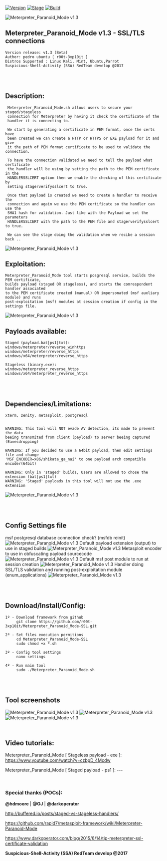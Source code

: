 [![Version](https://img.shields.io/badge/Meterpreter_Paranoid_Mode-1.3-brightgreen.svg?maxAge=259200)]()
[![Stage](https://img.shields.io/badge/Release-Stable-brightgreen.svg)]()
[![Build](https://img.shields.io/badge/Supported_OS-kali,Mint,Ubuntu,Parrot-blue.svg)]()


![Meterpreter_Paranoid_Mode v1.3](http://1.1m.yt/4xyGfw.png)


## Meterpreter_Paranoid_Mode v1.3 - SSL/TLS connections
    Version release: v1.3 (Beta)
    Author: pedro ubuntu [ r00t-3xp10it ]
    Distros Supported : Linux Kali, Mint, Ubuntu,Parrot
    Suspicious-Shell-Activity (SSA) RedTeam develop @2017

<br /><br />

## Description:
     Meterpreter_Paranoid_Mode.sh allows users to secure your staged/stageless
     connection for Meterpreter by having it check the certificate of the
     handler it is connecting to.

     We start by generating a certificate in PEM format, once the certs have
     been created we can create a HTTP or HTTPS or EXE payload for it and give
     it the path of PEM format certificate to be used to validate the connection.

     To have the connection validated we need to tell the payload what certificate
     the handler will be using by setting the path to the PEM certificate in the
     HANDLERSSLCERT option then we enable the checking of this certificate by
     setting stagerverifysslcert to true.

     Once that payload is created we need to create a handler to receive the
     connection and again we use the PEM certificate so the handler can use the
     SHA1 hash for validation. Just like with the Payload we set the parameters
     HANDLERSSLCERT with the path to the PEM file and stagerverifysslcert to true.

     We can see the stage doing the validation when we recibe a session back ..
![Meterpreter_Paranoid_Mode v1.3](http://2.1m.yt/oiATdEQ.png)

 
## Exploitation:
    Meterpreter_Paranoid_Mode tool starts posgresql service, builds the PEM certificate,
    builds payload (staged OR stageless), and starts the comrespondent handler associated
    to the PEM certificate created (manual) OR impersonated (msf auxliary module) and runs
    post-exploitation (msf) modules at session creation if config in the settings file.
![Meterpreter_Paranoid_Mode v1.3](http://3.1m.yt/quzn56A.png)

## Payloads available:
    Staged (payload.bat|ps1|txt):
    windows/meterpreter/reverse_winhttps
    windows/meterpreter/reverse_https
    windows/x64/meterpreter/reverse_https

    Stageless (binary.exe):
    windows/meterpreter_reverse_https
    windows/x64/meterpreter_reverse_https

<br /><br />

## Dependencies/Limitations:
    xterm, zenity, metasploit, postgresql


    WARNING: This tool will NOT evade AV detection, its made to prevent the data
    beeing transmited from client (payload) to server beeing captured (Eavesdropping)

    WARNING: If you decided to use a 64bit payload, then edit settings file and change
    'MSF_ENCODER=x86/shikata_ga_nai' to one payload arch compatible encoder(64bit)

    WARNING: Only in 'staged' builds, Users are allowed to chose the extension (bat|ps1|txt)
    WARNING: 'Staged' payloads in this tool will not use the .exe extension
![Meterpreter_Paranoid_Mode v1.3](http://1.1m.yt/wzgG0m.png)

<br /><br />

## Config Settings file
msf postgresql database connection check? (msfdb reinit)
![Meterpreter_Paranoid_Mode v1.3](http://1.1m.yt/tLKSkOQ.png)
Default payload extension (output) to use in staged builds
![Meterpreter_Paranoid_Mode v1.3](http://1.1m.yt/UuJ7dTt.png)
Metasploit encoder to use in obfuscating payload sourcecode
![Meterpreter_Paranoid_Mode v1.3](http://4.1m.yt/klS2vq.png)
Default msf post module to run at session creation
![Meterpreter_Paranoid_Mode v1.3](http://4.1m.yt/FuZA68.png)
Handler doing SSL/TLS validation and running post-exploitation module (enum_applications)
![Meterpreter_Paranoid_Mode v1.3](http://4.1m.yt/jq464O0.png)

<br /><br />

## Download/Install/Config:
    1º - Download framework from github
         git clone https://github.com/r00t-3xp10it/Meterpreter_Paranoid_Mode-SSL.git

    2º - Set files execution permitions
         cd Meterpreter_Paranoid_Mode-SSL
         sudo chmod +x *.sh

    3º - Config tool settings
         nano settings

    4º - Run main tool
         sudo ./Meterpreter_Paranoid_Mode.sh

<br /><br />

## Tool screenshots
![Meterpreter_Paranoid_Mode v1.3](http://1.1m.yt/em7t0J6.png)
![Meterpreter_Paranoid_Mode v1.3](http://2.1m.yt/ws0tkJU.png)
![Meterpreter_Paranoid_Mode v1.3](http://2.1m.yt/5dgO89S.png)

<br />

## Video tutorials:
Meterpreter_Paranoid_Mode [ Stageless payload - exe ]: https://www.youtube.com/watch?v=czbpD_4Mcdw

Meterpreter_Paranoid_Mode [ Staged payload - ps1 ]: ---

<br />

### Special thanks (POCs):
**@hdmoore** | **@OJ** | **@darkoperator**

http://buffered.io/posts/staged-vs-stageless-handlers/

https://github.com/rapid7/metasploit-framework/wiki/Meterpreter-Paranoid-Mode

https://www.darkoperator.com/blog/2015/6/14/tip-meterpreter-ssl-certificate-validation

**Suspicious-Shell-Activity (SSA) RedTeam develop @2017**
